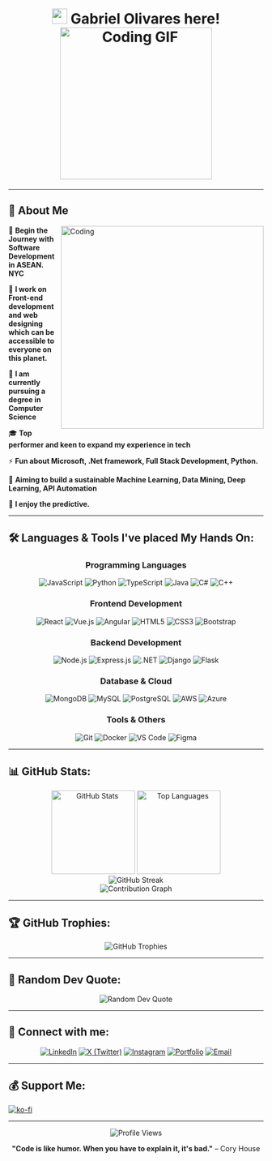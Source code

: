 <h1 align="center">
  <img src="https://media.giphy.com/media/hvRJCLFzcasrR4ia7z/giphy.gif" width="30px"/> 
  Gabriel Olivares here! <img src="https://media.giphy.com/media/J2awouDsf23R2vo2p5/giphy.gif" width="300" alt="Coding GIF"/>
</h1>

---

## 🚀 About Me

<img align="right" alt="Coding" width="400" src="https://cdn.dribbble.com/users/1162077/screenshots/3848914/programmer.gif">

🎯 **Begin the Journey with Software Development in ASEAN. NYC**

🌱 **I work on Front-end development and web designing which can be accessible to everyone on this planet.**

💼 **I am currently pursuing a degree in Computer Science**

🎓 **Top performer and keen to expand my experience in tech**

⚡ **Fun about Microsoft, .Net framework, Full Stack Development, Python.**

🌟 **Aiming to build a sustainable Machine Learning, Data Mining, Deep Learning, API Automation**

🎯 **I enjoy the predictive.**

---

## 🛠️ Languages & Tools I've placed My Hands On:

<div align="center">
  
### Programming Languages
![JavaScript](https://img.shields.io/badge/-JavaScript-F7DF1E?style=for-the-badge&logo=javascript&logoColor=black)
![Python](https://img.shields.io/badge/-Python-3776AB?style=for-the-badge&logo=python&logoColor=white)
![TypeScript](https://img.shields.io/badge/-TypeScript-3178C6?style=for-the-badge&logo=typescript&logoColor=white)
![Java](https://img.shields.io/badge/-Java-007396?style=for-the-badge&logo=java&logoColor=white)
![C#](https://img.shields.io/badge/-C%23-239120?style=for-the-badge&logo=c-sharp&logoColor=white)
![C++](https://img.shields.io/badge/-C++-00599C?style=for-the-badge&logo=c%2B%2B&logoColor=white)

### Frontend Development
![React](https://img.shields.io/badge/-React-61DAFB?style=for-the-badge&logo=react&logoColor=black)
![Vue.js](https://img.shields.io/badge/-Vue.js-4FC08D?style=for-the-badge&logo=vue.js&logoColor=white)
![Angular](https://img.shields.io/badge/-Angular-DD0031?style=for-the-badge&logo=angular&logoColor=white)
![HTML5](https://img.shields.io/badge/-HTML5-E34F26?style=for-the-badge&logo=html5&logoColor=white)
![CSS3](https://img.shields.io/badge/-CSS3-1572B6?style=for-the-badge&logo=css3&logoColor=white)
![Bootstrap](https://img.shields.io/badge/-Bootstrap-7952B3?style=for-the-badge&logo=bootstrap&logoColor=white)

### Backend Development
![Node.js](https://img.shields.io/badge/-Node.js-339933?style=for-the-badge&logo=node.js&logoColor=white)
![Express.js](https://img.shields.io/badge/-Express.js-000000?style=for-the-badge&logo=express&logoColor=white)
![.NET](https://img.shields.io/badge/-.NET-512BD4?style=for-the-badge&logo=.net&logoColor=white)
![Django](https://img.shields.io/badge/-Django-092E20?style=for-the-badge&logo=django&logoColor=white)
![Flask](https://img.shields.io/badge/-Flask-000000?style=for-the-badge&logo=flask&logoColor=white)

### Database & Cloud
![MongoDB](https://img.shields.io/badge/-MongoDB-47A248?style=for-the-badge&logo=mongodb&logoColor=white)
![MySQL](https://img.shields.io/badge/-MySQL-4479A1?style=for-the-badge&logo=mysql&logoColor=white)
![PostgreSQL](https://img.shields.io/badge/-PostgreSQL-336791?style=for-the-badge&logo=postgresql&logoColor=white)
![AWS](https://img.shields.io/badge/-AWS-232F3E?style=for-the-badge&logo=amazon-aws&logoColor=white)
![Azure](https://img.shields.io/badge/-Azure-0078D4?style=for-the-badge&logo=microsoft-azure&logoColor=white)

### Tools & Others
![Git](https://img.shields.io/badge/-Git-F05032?style=for-the-badge&logo=git&logoColor=white)
![Docker](https://img.shields.io/badge/-Docker-2496ED?style=for-the-badge&logo=docker&logoColor=white)
![VS Code](https://img.shields.io/badge/-VS%20Code-007ACC?style=for-the-badge&logo=visual-studio-code&logoColor=white)
![Figma](https://img.shields.io/badge/-Figma-F24E1E?style=for-the-badge&logo=figma&logoColor=white)

</div>

---

## 📊 GitHub Stats:

<div align="center">
  <img src="https://github-readme-stats.vercel.app/api?username=gabolvrss&show_icons=true&theme=radical&hide_border=true&count_private=true" alt="GitHub Stats" height="165">
  <img src="https://github-readme-stats.vercel.app/api/top-langs/?username=gabolvrss&layout=compact&theme=radical&hide_border=true" alt="Top Languages" height="165">
</div>

<div align="center">
  <img src="https://github-readme-streak-stats.herokuapp.com/?user=gabolvrss&theme=radical&hide_border=true" alt="GitHub Streak" />
</div>

<div align="center">
  <img src="https://github-readme-activity-graph.vercel.app/graph?username=gabolvrss&theme=react-dark&hide_border=true" alt="Contribution Graph" />
</div>

---

## 🏆 GitHub Trophies:

<div align="center">
  <img src="https://github-profile-trophy.vercel.app/?username=gabolvrss&theme=radical&no-frame=true&no-bg=false&margin-w=4" alt="GitHub Trophies" />
</div>

---

## 🎯 Random Dev Quote:

<div align="center">
  <img src="https://quotes-github-readme.vercel.app/api?type=horizontal&theme=radical" alt="Random Dev Quote" />
</div>

---

## 🤝 Connect with me:

<div align="center">
  
[![LinkedIn](https://img.shields.io/badge/-LinkedIn-0077B5?style=for-the-badge&logo=linkedin&logoColor=white)](https://linkedin.com/in/gabolvrss)
[![X (Twitter)](https://img.shields.io/badge/-X-000000?style=for-the-badge&logo=x&logoColor=white)](https://x.com/gabolvrss)
[![Instagram](https://img.shields.io/badge/-Instagram-E4405F?style=for-the-badge&logo=instagram&logoColor=white)](https://instagram.com/gabriel.olvrss)
[![Portfolio](https://img.shields.io/badge/-Portfolio-000000?style=for-the-badge&logo=react&logoColor=white)](https://gabolvrss.dev)
[![Email](https://img.shields.io/badge/-Email-D14836?style=for-the-badge&logo=gmail&logoColor=white)](mailto:gabriel@gabolvrss.dev)

</div>

---

## 💰 Support Me:

[![ko-fi](https://ko-fi.com/img/githubbutton_sm.svg)](https://ko-fi.com/Y8Y41GC51H)

---

<div align="center">
  <img src="https://komarev.com/ghpvc/?username=gabolvrss&label=Profile%20views&color=0e75b6&style=flat" alt="Profile Views" />
  
  **"Code is like humor. When you have to explain it, it's bad."** – Cory House
</div>
<!--
**gabolvrss/gabolvrss** is a ✨ _special_ ✨ repository because its `README.md` (this file) appears on your GitHub profile.

Here are some ideas to get you started:

- 🔭 I’m currently working on ...
- 🌱 I’m currently learning ...
- 👯 I’m looking to collaborate on ...
- 🤔 I’m looking for help with ...
- 💬 Ask me about ...
- 📫 How to reach me: ...
- 😄 Pronouns: ...
- ⚡ Fun fact: ...
-->
